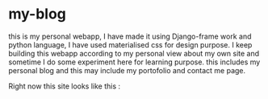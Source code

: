# my-blog
this is my personal webapp, I have made it using Django-frame work and python language, I have used materialised css for design purpose.
I keep building this webapp according to my personal view about my own site and sometime I do some experiment here
for learning purpose.
this includes my personal blog and this may include my portofolio and contact me page.

Right now this site looks like this :
